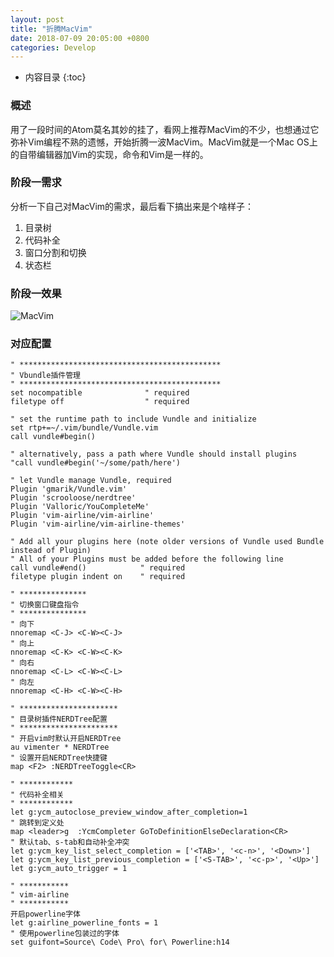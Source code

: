```yaml
---
layout: post
title: "折腾MacVim"
date: 2018-07-09 20:05:00 +0800
categories: Develop
---
```


* 内容目录
{:toc}

### 概述

用了一段时间的Atom莫名其妙的挂了，看网上推荐MacVim的不少，也想通过它弥补Vim编程不熟的遗憾，开始折腾一波MacVim。MacVim就是一个Mac OS上的自带编辑器加Vim的实现，命令和Vim是一样的。

### 阶段一需求

分析一下自己对MacVim的需求，最后看下搞出来是个啥样子：

1. 目录树
2. 代码补全
3. 窗口分割和切换
4. 状态栏

### 阶段一效果

![MacVim]({{site.baseurl}}/pics/macvim-stageOne.png)

### 对应配置

```
" *********************************************
" Vbundle插件管理
" *********************************************
set nocompatible              " required
filetype off                  " required

" set the runtime path to include Vundle and initialize
set rtp+=~/.vim/bundle/Vundle.vim
call vundle#begin()

" alternatively, pass a path where Vundle should install plugins
"call vundle#begin('~/some/path/here')

" let Vundle manage Vundle, required
Plugin 'gmarik/Vundle.vim'
Plugin 'scrooloose/nerdtree'
Plugin 'Valloric/YouCompleteMe'
Plugin 'vim-airline/vim-airline'
Plugin 'vim-airline/vim-airline-themes'

" Add all your plugins here (note older versions of Vundle used Bundle instead of Plugin)
" All of your Plugins must be added before the following line
call vundle#end()            " required
filetype plugin indent on    " required

" ***************
" 切换窗口键盘指令
" ***************
" 向下
nnoremap <C-J> <C-W><C-J>
" 向上
nnoremap <C-K> <C-W><C-K>
" 向右
nnoremap <C-L> <C-W><C-L>
" 向左
nnoremap <C-H> <C-W><C-H>

" **********************
" 目录树插件NERDTree配置
" **********************
" 开启vim时默认开启NERDTree
au vimenter * NERDTree
" 设置开启NERDTree快捷键
map <F2> :NERDTreeToggle<CR>

" ************
" 代码补全相关
" ************
let g:ycm_autoclose_preview_window_after_completion=1
" 跳转到定义处
map <leader>g  :YcmCompleter GoToDefinitionElseDeclaration<CR>
" 默认tab、s-tab和自动补全冲突
let g:ycm_key_list_select_completion = ['<TAB>', '<c-n>', '<Down>']
let g:ycm_key_list_previous_completion = ['<S-TAB>', '<c-p>', '<Up>']
let g:ycm_auto_trigger = 1

" ***********
" vim-airline
" ***********
开启powerline字体
let g:airline_powerline_fonts = 1
" 使用powerline包装过的字体
set guifont=Source\ Code\ Pro\ for\ Powerline:h14
```





